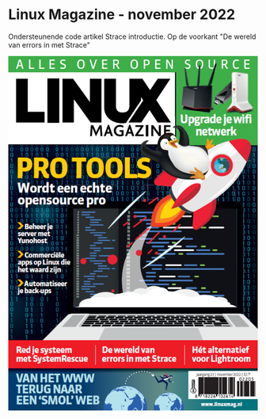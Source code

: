 # Linux Magazine - november 2022
Ondersteunende code artikel Strace introductie. Op de voorkant "De wereld van errors in met Strace"

![Screenshot](linux-cover-november-2022.png)
